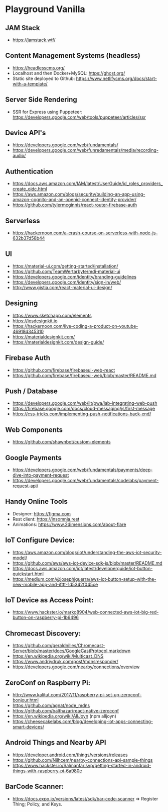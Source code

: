 # Playground Vanilla

## JAM Stack
- https://jamstack.wtf/

## Content Management Systems (headless)
- https://headlesscms.org/
- Localhost and then Docker+MySQL: https://ghost.org/
- Static site deployed to Github: https://www.netlifycms.org/docs/start-with-a-template/

## Server Side Rendering
- SSR for Express using Puppeteer: https://developers.google.com/web/tools/puppeteer/articles/ssr

## Device API's
- https://developers.google.com/web/fundamentals/
- https://developers.google.com/web/funredamentals/media/recording-audio/

## Authentication
- https://docs.aws.amazon.com/IAM/latest/UserGuide/id_roles_providers_create_oidc.html
- https://aws.amazon.com/blogs/security/building-an-app-using-amazon-cognito-and-an-openid-connect-identity-provider/
- https://github.com/tylermcginnis/react-router-firebase-auth

## Serverless
- https://hackernoon.com/a-crash-course-on-serverless-with-node-js-632b37d58b44

## UI
- https://material-ui.com/getting-started/installation/
- https://github.com/TeamWertarbyte/mdi-material-ui
- https://developers.google.com/identity/branding-guidelines
- https://developers.google.com/identity/sign-in/web/
- http://www.gistia.com/react-material-ui-design/

## Designing
- https://www.sketchapp.com/elements
- https://iosdesignkit.io
- https://hackernoon.com/live-coding-a-product-on-youtube-46918d345310
- https://materialdesignkit.com/
- https://materialdesignkit.com/design-guide/

## Firebase Auth
- https://github.com/firebase/firebaseui-web-react
- https://github.com/firebase/firebaseui-web/blob/master/README.md

## Push / Database
- https://developers.google.com/web/ilt/pwa/lab-integrating-web-push
- https://firebase.google.com/docs/cloud-messaging/js/first-message
- https://css-tricks.com/implementing-push-notifications-back-end/

## Web Components
- https://github.com/shawnbot/custom-elements

## Google Payments
- https://developers.google.com/web/fundamentals/payments/deep-dive-into-payment-request
- https://developers.google.com/web/fundamentals/codelabs/payment-request-api/

## Handy Online Tools
- Designer: https://figma.com
- Rest client: https://insomnia.rest
- Animations: https://www.2dimensions.com/about-flare

## IoT Configure Device:
- https://aws.amazon.com/blogs/iot/understanding-the-aws-iot-security-model/
- https://github.com/aws/aws-iot-device-sdk-js/blob/master/README.md
- https://docs.aws.amazon.com/iot/latest/developerguide/iot-button-quickstart.html
- https://medium.com/@josephjguerra/aws-iot-button-setup-with-the-new-mobile-app-and-ifttt-1d5342f045ce

## IoT Device as Access Point:
- https://www.hackster.io/marko8904/web-connected-aws-iot-big-red-button-on-raspberry-pi-1b6496

## Chromecast Discovery:
- https://github.com/geraldnilles/Chromecast-Server/blob/master/docs/GoogleCastProtocol.markdown
- https://en.wikipedia.org/wiki/Multicast_DNS
- https://www.andriydruk.com/post/mdnsresponder/
- https://developers.google.com/nearby/connections/overview

## ZeroConf on Raspberry Pi:
- http://www.kalitut.com/2017/11/raspberry-pi-set-up-zeroconf-bonjour.html
- https://github.com/agnat/node_mdns
- https://github.com/balthazar/react-native-zeroconf
- https://en.wikipedia.org/wiki/AllJoyn (npm alljoyn)
- https://cheesecakelabs.com/blog/developing-iot-apps-connecting-smart-devices/

## Android Things and Nearby API
- https://developer.android.com/things/versions/releases
- https://github.com/Nilhcem/nearby-connections-api-sample-things
- https://www.hackster.io/Salmanfarisvp/getting-started-in-android-things-with-raspberry-pi-6a980e

## BarCode Scanner:
- https://docs.expo.io/versions/latest/sdk/bar-code-scanner
=> Register Thing; Policy, and Keys.
